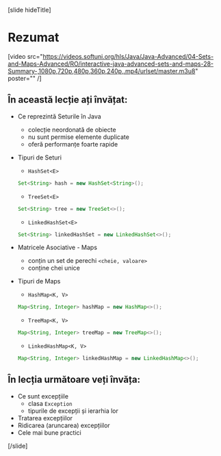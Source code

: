 [slide hideTitle]
# Rezumat

[video src="https://videos.softuni.org/hls/Java/Java-Advanced/04-Sets-and-Maps-Advanced/RO/interactive-java-advanced-sets-and-maps-28-Summary-,1080p,720p,480p,360p,240p,.mp4/urlset/master.m3u8" poster="" /]

## În această lecție ați învățat:

- Ce reprezintă Seturile în Java
     - colecție neordonată de obiecte
     - nu sunt permise elemente duplicate
     - oferă performanțe foarte rapide
- Tipuri de Seturi
    - `HashSet<E>`
    ```java
    Set<String> hash = new HashSet<String>();
    ```
    - `TreeSet<E>`
    ```java
    Set<String> tree = new TreeSet<>();
    ```
    - `LinkedHashSet<E>`
    ```java
    Set<String> linkedHashSet = new LinkedHashSet<>();
    ```

- Matricele Asociative - Maps
     - conțin un set de perechi `<cheie, valoare>`
     - conține chei unice

- Tipuri de Maps
    - `HashMap<K, V>`
    ```java
    Map<String, Integer> hashMap = new HashMap<>();
    ```
    - `TreeMap<K, V>`
    ```java
    Map<String, Integer> treeMap = new TreeMap<>();
    ```
    - `LinkedHashMap<K, V>`
    ```java
    Map<String, Integer> linkedHashMap = new LinkedHashMap<>();
    ```
    
## În lecția următoare veți învăța:

- Ce sunt excepțiile
    * clasa `Exception` 
    * tipurile de excepții și ierarhia lor
- Tratarea excepțiilor
- Ridicarea (aruncarea) excepțiilor
- Cele mai bune practici

[/slide]
